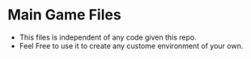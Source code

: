 # Main Game Files
- This files is independent of any code given this repo.
- Feel Free to use it to create any custome environment of your own.
